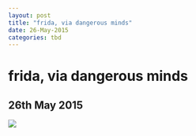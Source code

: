 ```yaml
---
layout: post
title: "frida, via dangerous minds"
date: 26-May-2015
categories: tbd
---
```


# frida, via dangerous minds

## 26th May 2015

<img class="photo-horiz" src="http://images.dangerousminds.net/uploads/images/Fridas9ldmglsdml.jpg" />
